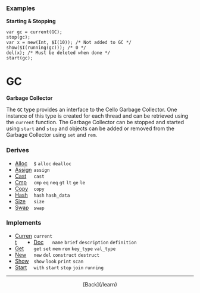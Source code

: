   <div class="row">
  <div class="col-xs-6 col-md-6">

### Examples

__Starting & Stopping__

    var gc = current(GC);
    stop(gc);
    var x = new(Int, $I(10)); /* Not added to GC */
    show($I(running(gc))); /* 0 */
    del(x); /* Must be deleted when done */
    start(gc);
    



  </div>
  <div class="col-xs-6 col-md-6">

# GC
__Garbage Collector__

The `GC` type provides an interface to the Cello Garbage Collector. One instance of this type is created for each thread and can be retrieved using the `current` function. The Garbage Collector can be stopped and started using `start` and `stop` and objects can be added or removed from the Garbage Collector using `set` and `rem`.

### Derives

* <span style="width:50px; float:left;">[Alloc](/learn/alloc)</span>`$` `alloc` `dealloc` 
* <span style="width:50px; float:left;">[Assign](/learn/assign)</span>`assign` 
* <span style="width:50px; float:left;">[Cast](/learn/cast)</span>`cast` 
* <span style="width:50px; float:left;">[Cmp](/learn/cmp)</span>`cmp` `eq` `neq` `gt` `lt` `ge` `le` 
* <span style="width:50px; float:left;">[Copy](/learn/copy)</span>`copy` 
* <span style="width:50px; float:left;">[Hash](/learn/hash)</span>`hash` `hash_data` 
* <span style="width:50px; float:left;">[Size](/learn/size)</span>`size` 
* <span style="width:50px; float:left;">[Swap](/learn/swap)</span>`swap` 
### Implements

* <span style="width:50px; float:left;">[Current](/learn/current)</span>`current` 
* <span style="width:50px; float:left;">[Doc](/learn/doc)</span>`name` `brief` `description` `definition` 
* <span style="width:50px; float:left;">[Get](/learn/get)</span>`get` `set` `mem` `rem` `key_type` `val_type` 
* <span style="width:50px; float:left;">[New](/learn/new)</span>`new` `del` `construct` `destruct` 
* <span style="width:50px; float:left;">[Show](/learn/show)</span>`show` `look` `print` `scan` 
* <span style="width:50px; float:left;">[Start](/learn/start)</span>`with` `start` `stop` `join` `running` 

* * *

  <p style="text-align:center;">
[Back](/learn)
  </p>

  </div>
  </div>
